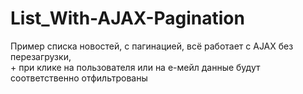 # List_With-AJAX-Pagination

Пример списка новостей, с пагинацией, всё работает с AJAX без перезагрузки, <br>+ при клике на пользователя или на е-мейл данные будут соответственно отфильтрованы
